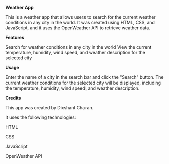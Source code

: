 **Weather App**

This is a weather app that allows users to search for the current weather conditions in any city in the world. It was created using HTML, CSS, and JavaScript, and it uses the OpenWeather API to retrieve weather data.

**Features**

Search for weather conditions in any city in the world
View the current temperature, humidity, wind speed, and weather description for the selected city

**Usage**

Enter the name of a city in the search bar and click the "Search" button.
The current weather conditions for the selected city will be displayed, including the temperature, humidity, wind speed, and weather description.

**Credits**

This app was created by Dixshant Charan.

It uses the following technologies:

HTML

CSS

JavaScript

OpenWeather API
